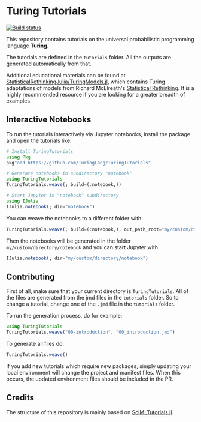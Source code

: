 # Turing Tutorials

[![Build status](https://badge.buildkite.com/ffe577bc0ee60b5514a50dbe464a7abb9f2a02c0f35be8ca43.svg?branch=master)](https://buildkite.com/julialang/turingtutorials/builds?branch=master)

This repository contains tutorials on the universal probabilistic programming language **Turing**.

The tutorials are defined in the `tutorials` folder.
All the outputs are generated automatically from that.

Additional educational materials can be found at [StatisticalRethinkingJulia/TuringModels.jl](https://github.com/StatisticalRethinkingJulia/TuringModels.jl), which contains Turing adaptations of models from Richard McElreath's [Statistical Rethinking](https://xcelab.net/rm/statistical-rethinking/).
It is a highly recommended resource if you are looking for a greater breadth of examples.

## Interactive Notebooks

To run the tutorials interactively via Jupyter notebooks, install the package and open the tutorials like:

```julia
# Install TuringTutorials
using Pkg
pkg"add https://github.com/TuringLang/TuringTutorials"

# Generate notebooks in subdirectory "notebook"
using TuringTutorials
TuringTutorials.weave(; build=(:notebook,))

# Start Jupyter in "notebook" subdirectory
using IJulia
IJulia.notebook(; dir="notebook")
```

You can weave the notebooks to a different folder with
```julia
TuringTutorials.weave(; build=(:notebook,), out_path_root="my/custom/directory")
```
Then the notebooks will be generated in the folder `my/custom/directory/notebook` and you can start Jupyter with
```julia
IJulia.notebook(; dir="my/custom/directory/notebook")
```

## Contributing

First of all, make sure that your current directory is `TuringTutorials`.
All of the files are generated from the jmd files in the `tutorials` folder.
So to change a tutorial, change one of the `.jmd` file in the `tutorials` folder.

To run the generation process, do for example:

```julia
using TuringTutorials
TuringTutorials.weave("00-introduction", "00_introduction.jmd")
```

To generate all files do:

```julia
TuringTutorials.weave()
```


If you add new tutorials which require new packages, simply updating your local environment will change the project and manifest files.
When this occurs, the updated environment files should be included in the PR.

## Credits

The structure of this repository is mainly based on [SciMLTutorials.jl](https://github.com/SciML/SciMLTutorials.jl).
